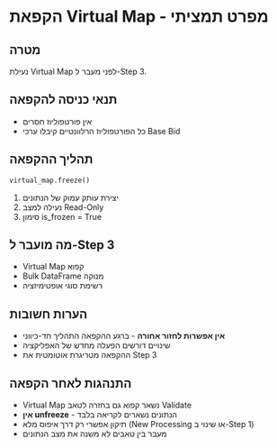 # הקפאת Virtual Map - מפרט תמציתי

## מטרה
נעילת Virtual Map לפני מעבר ל-Step 3.

## תנאי כניסה להקפאה
- אין פורטפוליוז חסרים
- כל הפורטפוליוז הרלוונטיים קיבלו ערכי Base Bid

## תהליך ההקפאה

```python
virtual_map.freeze()
```
1. יצירת עותק עמוק של הנתונים
2. נעילה למצב Read-Only
3. סימון is_frozen = True

## מה מועבר ל-Step 3
- Virtual Map קפוא
- Bulk DataFrame מנוקה
- רשימת סוגי אופטימיזציה

## הערות חשובות
- **אין אפשרות לחזור אחורה** - ברגע ההקפאה התהליך חד-כיווני
- שינויים דורשים הפעלה מחדש של האפליקציה
- ההקפאה מטריגרת אוטומטית את Step 3

## התנהגות לאחר הקפאה
- Virtual Map נשאר קפוא גם בחזרה לטאב Validate
- **אין unfreeze** - הנתונים נשארים לקריאה בלבד
- תיקון אפשרי רק דרך איפוס מלא (New Processing או שינוי ב-Step 1)
- מעבר בין טאבים לא משנה את מצב הנתונים